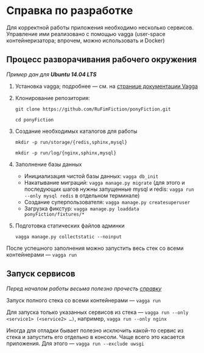 # Справка по разработке

Для корректной работы приложения необходимо несколько сервисов.
Управление ими реализовано с помощью vagga (user-space контейнеризатора; впрочем, можно использовать и Docker)

## Процесс разворачивания рабочего окружения

_Пример дан для **Ubuntu 14.04 LTS**_

1. Установка vagga; подробнее — см. на [странице документации Vagga](http://vagga.readthedocs.org/en/latest/installation.html#ubuntu)
2. Клонирование репозитория:

    `git clone https://github.com/RuFimFiction/ponyFiction.git`

    `cd ponyFiction`

3. Создание необходимых каталогов для работы

    `mkdir -p run/storage/{redis,sphinx,mysql}`

    `mkdir -p run/log/{nginx,sphinx,mysql}`

4. Заполнение базы данных
    * Инициализация чистой базы данных: `vagga db_init`
    * Накатывание миграций: `vagga manage.py migrate` (для этого и последующих шагов нужны запущенные mysql и redis: `vagga run --only mysql redis` в отдельном терминале)
    * Создание суперпользователя: `vagga manage.py createsuperuser`
    * Загрузка фикстур: `vagga manage.py loaddata ponyFiction/fixtures/*`

5. Подготовка статических файлов админки

    `vagga manage.py collectstatic --noinput`

После успешного заполнения можно запустить весь стек со всеми контейнерами — `vagga run` 

## Запуск сервисов

_Перед началом работы весьма полезно прочесть [справку](http://vagga.readthedocs.org/en/latest/commandline.html)_

Запуск полного стека со всеми контейнерами — `vagga run`

Для запуска только указанных сервисов из стека — `vagga run --only <service1> (<service2> …)`, например, `vagga run --only nginx`

Иногда для отладки бывает полезно исключить какой-то сервис из стека и запустить его отдельно в консоли. 
Чаще всего это касается приложения. Для этого — `vagga run --exclude uwsgi`
